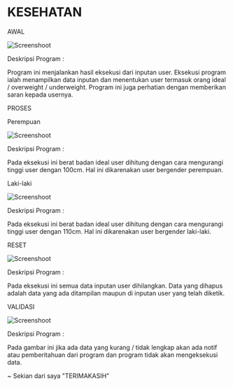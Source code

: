 # KESEHATAN

AWAL

![Screenshoot](awal.png)

Deskripsi Program :

Program ini menjalankan hasil eksekusi dari inputan user. Eksekusi program ialah menampilkan data inputan dan menentukan user termasuk orang ideal / overweight / underweight. Program ini juga perhatian dengan memberikan saran kepada usernya.

PROSES

Perempuan

![Screenshoot](perempuan.png)

Deskripsi Program :

Pada eksekusi ini berat badan ideal user dihitung dengan cara mengurangi tinggi user dengan 100cm. Hal ini dikarenakan user bergender perempuan.

Laki-laki

![Screenshoot](laki.png)

Deskripsi Program :

Pada eksekusi ini berat badan ideal user dihitung dengan cara mengurangi tinggi user dengan 110cm. Hal ini dikarenakan user bergender laki-laki.


RESET

![Screenshoot](rst.png)

Deskripsi Program :

Pada eksekusi ini semua data inputan user dihilangkan. Data yang dihapus adalah data yang ada ditampilan maupun di inputan user yang telah diketik.

VALIDASI

![Screenshoot](validasi.png)

Deskripsi Program :

Pada gambar ini jika ada data yang kurang / tidak lengkap akan ada notif atau pemberitahuan dari program dan program tidak akan mengeksekusi data.




~ Sekian dari saya "TERIMAKASIH"

